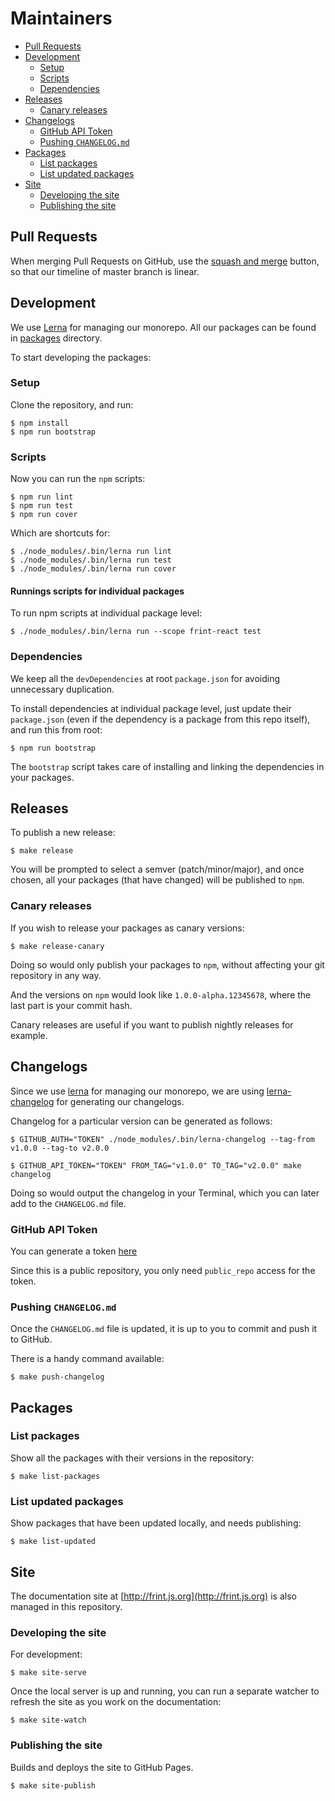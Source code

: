 # Maintainers

<!-- MarkdownTOC autolink=true bracket=round -->

- [Pull Requests](#pull-requests)
- [Development](#development)
  - [Setup](#setup)
  - [Scripts](#scripts)
  - [Dependencies](#dependencies)
- [Releases](#releases)
  - [Canary releases](#canary-releases)
- [Changelogs](#changelogs)
  - [GitHub API Token](#github-api-token)
  - [Pushing `CHANGELOG.md`](#pushing-changelogmd)
- [Packages](#packages)
  - [List packages](#list-packages)
  - [List updated packages](#list-updated-packages)
- [Site](#site)
  - [Developing the site](#developing-the-site)
  - [Publishing the site](#publishing-the-site)

<!-- /MarkdownTOC -->

## Pull Requests

When merging Pull Requests on GitHub, use the [squash and merge](https://github.com/blog/2141-squash-your-commits) button, so that our timeline of master branch is linear.

## Development

We use [Lerna](https://github.com/lerna/lerna/) for managing our monorepo. All our packages can be found in [packages](./packages) directory.

To start developing the packages:

### Setup

Clone the repository, and run:

```
$ npm install
$ npm run bootstrap
```

### Scripts

Now you can run the `npm` scripts:

```
$ npm run lint
$ npm run test
$ npm run cover
```

Which are shortcuts for:

```
$ ./node_modules/.bin/lerna run lint
$ ./node_modules/.bin/lerna run test
$ ./node_modules/.bin/lerna run cover
```

#### Runnings scripts for individual packages

To run npm scripts at individual package level:

```
$ ./node_modules/.bin/lerna run --scope frint-react test
```

### Dependencies

We keep all the `devDependencies` at root `package.json` for avoiding unnecessary duplication.

To install dependencies at individual package level, just update their `package.json` (even if the dependency is a package from this repo itself), and run this from root:

```
$ npm run bootstrap
```

The `bootstrap` script takes care of installing and linking the dependencies in your packages.

## Releases

To publish a new release:

```
$ make release
```

You will be prompted to select a semver (patch/minor/major), and once chosen, all your packages (that have changed) will be published to `npm`.

### Canary releases

If you wish to release your packages as canary versions:

```
$ make release-canary
```

Doing so would only publish your packages to `npm`, without affecting your git repository in any way.

And the versions on `npm` would look like `1.0.0-alpha.12345678`, where the last part is your commit hash.

Canary releases are useful if you want to publish nightly releases for example.

## Changelogs

Since we use [lerna](https://github.com/lerna/lerna/) for managing our monorepo, we are using [lerna-changelog](https://github.com/lerna/lerna-changelog) for generating our changelogs.

Changelog for a particular version can be generated as follows:

```
$ GITHUB_AUTH="TOKEN" ./node_modules/.bin/lerna-changelog --tag-from v1.0.0 --tag-to v2.0.0
```

```
$ GITHUB_API_TOKEN="TOKEN" FROM_TAG="v1.0.0" TO_TAG="v2.0.0" make changelog
```

Doing so would output the changelog in your Terminal, which you can later add to the `CHANGELOG.md` file.

### GitHub API Token

You can generate a token [here](https://github.com/settings/tokens/new?description=GitHub%20Changelog%20Generator%20token)

Since this is a public repository, you only need `public_repo` access for the token.

### Pushing `CHANGELOG.md`

Once the `CHANGELOG.md` file is updated, it is up to you to commit and push it to GitHub.

There is a handy command available:

```
$ make push-changelog
```

## Packages

### List packages

Show all the packages with their versions in the repository:

```
$ make list-packages
```

### List updated packages

Show packages that have been updated locally, and needs publishing:

```
$ make list-updated
```

## Site

The documentation site at [http://frint.js.org](http://frint.js.org) is also managed in this repository.

### Developing the site

For development:

```
$ make site-serve
```

Once the local server is up and running, you can run a separate watcher to refresh the site as you work on the documentation:

```
$ make site-watch
```

### Publishing the site

Builds and deploys the site to GitHub Pages.

```
$ make site-publish
```
